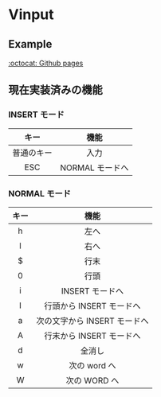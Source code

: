 # Vinput

## Example

[:octocat: Github pages](https://ok8omk.github.io/vinput)

## 現在実装済みの機能

### INSERT モード

|    キー    |      機能       |
| :--------: | :-------------: |
| 普通のキー |      入力       |
|    ESC     | NORMAL モードへ |

### NORMAL モード

| キー |             機能             |
| :--: | :--------------------------: |
|  h   |             左へ             |
|  l   |             右へ             |
|  \$  |             行末             |
|  0   |             行頭             |
|  i   |       INSERT モードへ        |
|  I   |   行頭から INSERT モードへ   |
|  a   | 次の文字から INSERT モードへ |
|  A   |   行末から INSERT モードへ   |
|  d   |            全消し            |
|  w   |         次の word へ         |
|  W   |         次の WORD へ         |

